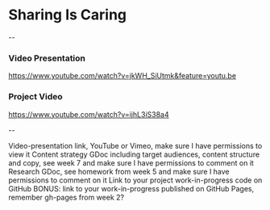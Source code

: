 # Sharing Is Caring 

--

### Video Presentation
https://www.youtube.com/watch?v=jkWH_SiUtmk&feature=youtu.be

### Project Video
https://www.youtube.com/watch?v=ijhL3iS38a4

--


Video-presentation link, YouTube or Vimeo, make sure I have permissions to view it
Content strategy GDoc including target audiences, content structure and copy, see week 7 and make sure I have permissions to comment on it
Research GDoc, see homework from week 5 and make sure I have permissions to comment on it
Link to your project work-in-progress code on GitHub
BONUS: link to your work-in-progress published on GitHub Pages, remember gh-pages from week 2?
